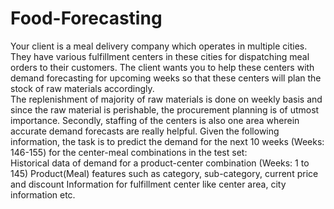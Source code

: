 # Food-Forecasting
Your client is a meal delivery company which operates in multiple cities. They have various fulfillment centers in these cities for dispatching meal orders to their customers. The client wants you to help these centers with demand forecasting for upcoming weeks so that these centers will plan the stock of raw materials accordingly.  
The replenishment of majority of raw materials is done on weekly basis and since the raw material is perishable, the procurement planning is of utmost importance. Secondly, staffing of the centers is also one area wherein accurate demand forecasts are really helpful. Given the following information, the task is to predict the demand for the next 10 weeks (Weeks: 146-155) for the center-meal combinations in the test set:   
Historical data of demand for a product-center combination (Weeks: 1 to 145) 
Product(Meal) features such as category, sub-category, current price and discount 
Information for fulfillment center like center area, city information etc.
